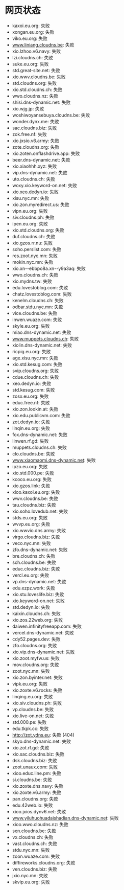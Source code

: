 # 网页状态
- kaxoi.eu.org: 失败
- xongan.eu.org: 失败
- viko.eu.org: 失败
- www.liniang.cloudns.be: 失败
- xio.lzhoo.v6.navy: 失败
- lzi.cloudns.ch: 失败
- suke.eu.org: 失败
- std.great-site.net: 失败
- xio.wwv.cloudns.be: 失败
- std.cloudns.org: 失败
- xio.std.cloudns.ch: 失败
- wwo.cloudns.nz: 失败
- shisi.dns-dynamic.net: 失败
- xio.wjg.jp: 失败
- woshiwoyansebuya.cloudns.be: 失败
- wonder.dynx.me: 失败
- sac.cloudns.biz: 失败
- zok.free.nf: 失败
- xio.jxsio.v6.army: 失败
- zote.cloudns.org: 失败
- xio.zoten.onflashdrive.app: 失败
- beer.dns-dynamic.net: 失败
- xio.xiaohhh.xyz: 失败
- vip.dns-dynamic.net: 失败
- uto.cloudns.ch: 失败
- woxy.xio.keyword-on.net: 失败
- xio.xeo.dedyn.io: 失败
- xisu.nyc.mn: 失败
- xio.zon.myredirect.us: 失败
- vipn.eu.org: 失败
- siv.cloudns.ph: 失败
- ipen.eu.org: 失败
- xio.std.cloudns.org: 失败
- duf.cloudns.ch: 失败
- xio.gzos.rr.nu: 失败
- soho.perslist.com: 失败
- res.zoot.nyc.mn: 失败
- mokin.nyc.mn: 失败
- xio.xn--ebbpo8a.xn--y9a3aq: 失败
- wwo.cloudns.ch: 失败
- xio.mydns.tw: 失败
- edu.lovestoblog.com: 失败
- chatz.lovestoblog.com: 失败
- kenelm.cloudns.ch: 失败
- odbar.stdu.nyc.mn: 失败
- vice.cloudns.be: 失败
- inwen.wuaze.com: 失败
- skyle.eu.org: 失败
- miao.dns-dynamic.net: 失败
- www.muppets.cloudns.ch: 失败
- xiolin.dns-dynamic.net: 失败
- ricpig.eu.org: 失败
- age.xisu.nyc.mn: 失败
- xio.std.kesug.com: 失败
- svip.cloudns.org: 失败
- cdue.cloudns.ch: 失败
- xeo.dedyn.io: 失败
- std.kesug.com: 失败
- zosx.eu.org: 失败
- educ.free.nf: 失败
- xio.zon.lookin.at: 失败
- xio.edu.publicvm.com: 失败
- zot.dedyn.io: 失败
- linqin.eu.org: 失败
- fox.dns-dynamic.net: 失败
- linwen.rf.gd: 失败
- muppets.cloudns.ch: 失败
- clo.cloudns.be: 失败
- www.xiaomaomi.dns-dynamic.net: 失败
- ipzo.eu.org: 失败
- xio.std.000.pe: 失败
- kcoco.eu.org: 失败
- xio.gzos.link: 失败
- xioo.kaxoi.eu.org: 失败
- wwv.cloudns.be: 失败
- tau.cloudns.biz: 失败
- xio.soho.lovedub.net: 失败
- stds.eu.org: 失败
- wvvp.eu.org: 失败
- xio.wwvio.dns.army: 失败
- virgo.cloudns.biz: 失败
- veco.nyc.mn: 失败
- zfo.dns-dynamic.net: 失败
- bre.cloudns.ch: 失败
- sch.cloudns.be: 失败
- educ.cloudns.biz: 失败
- vercl.eu.org: 失败
- vp.dns-dynamic.net: 失败
- edu.ezpz.work: 失败
- xio.stu.loveslife.biz: 失败
- xio.keyword-on.net: 失败
- std.dedyn.io: 失败
- kaixin.cloudns.ch: 失败
- xio.zos.22web.org: 失败
- daiwen.infinityfreeapp.com: 失败
- vercel.dns-dynamic.net: 失败
- cdy52.pages.dev: 失败
- zfo.cloudns.org: 失败
- xio.vip.dns-dynamic.net: 失败
- xio.zoot.myfw.us: 失败
- mov.cloudns.org: 失败
- zoot.nyc.mn: 失败
- xio.zon.byinter.net: 失败
- vipk.eu.org: 失败
- xio.zoxte.v6.rocks: 失败
- linqing.eu.org: 失败
- xio.siv.cloudns.ph: 失败
- vp.cloudns.be: 失败
- xio.live-on.net: 失败
- std.000.pe: 失败
- edu.tkpk.cc: 失败
- http://zot.ydns.eu: 失败 (404)
- skyo.dns-dynamic.net: 失败
- xio.zot.rf.gd: 失败
- xio.sac.cloudns.biz: 失败
- dsk.cloudns.biz: 失败
- zoot.unaux.com: 失败
- xioo.educ.line.pm: 失败
- si.cloudns.be: 失败
- xio.zoxte.dns.navy: 失败
- xio.zoxte.v6.army: 失败
- pan.cloudns.org: 失败
- edu.42web.io: 失败
- xioo.jxios.dynv6.net: 失败
- www.yiluhuohuadaishadian.dns-dynamic.net: 失败
- xioo.wwo.cloudns.nz: 失败
- sen.cloudns.be: 失败
- vx.cloudns.ch: 失败
- vast.cloudns.ch: 失败
- stdu.nyc.mn: 失败
- zoon.wuaze.com: 失败
- diffireworks.cloudns.org: 失败
- ven.cloudns.biz: 失败
- jxio.nyc.mn: 失败
- skvip.eu.org: 失败
